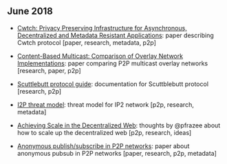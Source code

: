 ## June 2018

- [Cwtch: Privacy Preserving Infrastructure for Asynchronous, Decentralized and 
Metadata Resistant Applications](https://cwtch.im/cwtch.pdf): paper describing
Cwtch protocol [paper, research, metadata, p2p]

- [Content-Based Multicast: Comparison of Overlay Network Implementations](http://citeseerx.ist.psu.edu/viewdoc/download?doi=10.1.1.58.3756&rep=rep1&type=pdf): paper comparing P2P 
multicast overlay networks [research, paper, p2p]

- [Scuttlebutt protocol guide](https://ssbc.github.io/scuttlebutt-protocol-guide/): 
documentation for Scuttblebutt protocol [research, p2p]

- [I2P threat model](https://geti2p.net/en/docs/how/threat-model): threat model
  for IP2 network [p2p, research, metadata]

- [Achieving Scale in the Decentralized Web](https://pfrazee.github.io/blog/achieving-scale):
thoughts by @pfrazee about how to scale up the decentralized web [p2p, research,
ideas]

- [Anonymous publish/subscribe in P2P networks](https://ieeexplore.ieee.org/abstract/document/1213174/):
paper about anonymous pubsub in P2P networks [paper, research, p2p, metadata]
